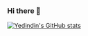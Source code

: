 ### Hi there 👋

<!--
**Yedindin/Yedindin** is a ✨ _special_ ✨ repository because its `README.md` (this file) appears on your GitHub profile.

Here are some ideas to get you started:

- 🔭 I’m currently working on ...
- 🌱 I’m currently learning ...
- 👯 I’m looking to collaborate on ...
- 🤔 I’m looking for help with ...
- 💬 Ask me about ...
- 📫 How to reach me: ...
- 😄 Pronouns: ...
- ⚡ Fun fact: ...
-->


[![Yedindin's GitHub stats](https://github-readme-stats.vercel.app/api?yedindin=anuraghazra)](https://github.com/anuraghazra/github-readme-stats)
